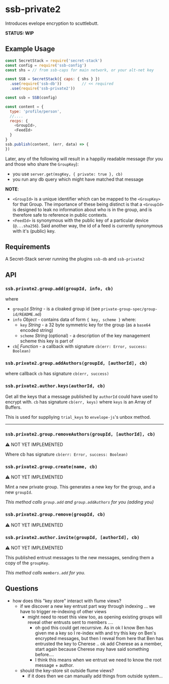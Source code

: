 # ssb-private2

Introduces evelope encryption to scuttlebutt.

**STATUS: WIP**

## Example Usage

```js
const SecretStack = require('secret-stack')
const config = require('ssb-config')
const shs = // from ssb-caps for main network, or your alt-net key

const SSB = SecretStack({ caps: { shs } })
  .use(require('ssb-db'))         // << required
  .use(require('ssb-private2'))

const ssb = SSB(config)
```


```js
const content = {
  type: 'profile/person',
  //....
  recps: {
    <GroupId>,
    <FeedId>
  }
}
ssb.publish(content, (err, data) => {
})
```

Later, any of the following will result in a happiliy readable message (for you and those who share the `GroupKey`):
- you use `server.get(msgKey, { private: true }, cb)`
- you run any db query which might have matched that message

**NOTE**:
- `<GroupId>` is a unique identifier which can be mapped to the `<GroupKey>` for that Group. The importance of these being distinct is that a `<GroupId>` is designed to leak no information about who is in the group, and is therefore safe to reference in public contexts.
- `<FeedId>` is synonymous with the public key of a particular device (`@...sha256`). Said another way, the id of a feed is currently synonymous with it's (public) key.

## Requirements

A Secret-Stack server running the plugins `ssb-db` and `ssb-private2`

## API

### `ssb.private2.group.add(groupId, info, cb)`

where 
- `groupId` *String* - is a cloaked group id (see `private-group-spec/group-id/README.md`)
- `info` *Object* - contains data of form `{ key, scheme }` where:
  - `key` *String* - a 32 byte symmetric key for the group (as a `base64` encoded string)
  - `scheme` *String* (optional) - a description of the key management scheme this key is part of
- `cb`[ *Function* - a callback with signature `cb(err: Error, success: Boolean)`

### `ssb.private2.group.addAuthors(groupId, [authorId], cb)`

where callback `cb` has signature `cb(err, success)`

### `ssb.private2.author.keys(authorId, cb)`

Get all the keys that a message published by `authorId` could have used to encrypt with.
`cb` has signature `cb(err, keys)` where `keys` is an Array of Buffers.

This is used for suppliying `trial_keys` to `envelope-js`'s unbox method.


---


### `ssb.private2.group.removeAuthors(groupId, [authorId], cb)`
:warning: NOT YET IMPLEMENTED

Where cb has signature `cb(err: Error, success: Boolean)`


### `ssb.private2.group.create(name, cb)`

:warning: NOT YET IMPLEMENTED

Mint a new private group.
This generates a new key for the group, and a new `groupId`.

_This method calls `group.add` and `group.addAuthors` for you (adding you)_


### `ssb.private2.group.remove(groupId, cb)`
:warning: NOT YET IMPLEMENTED


### `ssb.private2.author.invite(groupId, [authorId], cb)`
:warning: NOT YET IMPLEMENTED

This published entrust messages to the new messages, sending them a copy of the `groupKey`.

_This method calls `members.add` for you._


## Questions

- how does this "key store" interact with flume views?
  - if we discover a new key entrust part way through indexing ... we have to trigger re-indexing of other views
    - might need to reset this view too, as opening existing groups will reveal other entrusts sent to members ....
      - oh god this could get recurrsive. As in ok I know Ben has given me a key so I re-index with and try this key on Ben's encrypted messages, but then I reveal from here that Ben has entrusted the key to Cherese .. ok add Cherese as a member, start again because Cherese may have said something before....
      - I think this means when we entrust we need to know the root message + author.
  - should the key-store sit outside flume views?
    - if it does then we can manually add things from outside system...
